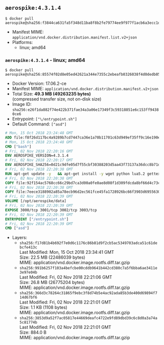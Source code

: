 ## `aerospike:4.3.1.4`

```console
$ docker pull aerospike@sha256:f3844ca631fa5f348d11ba8f8b2fe79774ee9f977f1acb6a3ecc1dbe1099e92f
```

-	Manifest MIME: `application/vnd.docker.distribution.manifest.list.v2+json`
-	Platforms:
	-	linux; amd64

### `aerospike:4.3.1.4` - linux; amd64

```console
$ docker pull aerospike@sha256:85574f02d8e05ed42621a344e7355c2ebeafb0326038f4d0dedb056b99cbf43c
```

-	Docker Version: 17.06.2-ce
-	Manifest MIME: `application/vnd.docker.distribution.manifest.v2+json`
-	Total Size: **49.3 MB (49263235 bytes)**  
	(compressed transfer size, not on-disk size)
-	Image ID: `sha256:e26f1da882f74e422b371fae34a3a06e17349f3c59318851e6c153ff94380ce6`
-	Entrypoint: `["\/entrypoint.sh"]`
-	Default Command: `["asd"]`

```dockerfile
# Mon, 15 Oct 2018 23:24:48 GMT
ADD file:f8f26d117bc4a9289b7cd7447ca36e1a70b11701c63d949ef35ff9c16e190e50 in / 
# Mon, 15 Oct 2018 23:24:48 GMT
CMD ["bash"]
# Fri, 02 Nov 2018 22:20:16 GMT
ENV AEROSPIKE_VERSION=4.3.1.4
# Fri, 02 Nov 2018 22:20:17 GMT
ENV AEROSPIKE_SHA256=0d21c9dfe05d7f55cbf30388203d5aa43f73137a36dcc8b71df77f0e9699a539
# Fri, 02 Nov 2018 22:20:38 GMT
RUN apt-get update -y   && apt-get install -y wget python lua5.2 gettext-base   && wget "https://www.aerospike.com/artifacts/aerospike-server-community/${AEROSPIKE_VERSION}/aerospike-server-community-${AEROSPIKE_VERSION}-debian9.tgz" -O aerospike-server.tgz   && echo "$AEROSPIKE_SHA256 *aerospike-server.tgz" | sha256sum -c -   && mkdir aerospike   && tar xzf aerospike-server.tgz --strip-components=1 -C aerospike   && dpkg -i aerospike/aerospike-server-*.deb   && dpkg -i aerospike/aerospike-tools-*.deb   && mkdir -p /var/log/aerospike/   && mkdir -p /var/run/aerospike/   && rm -rf aerospike-server.tgz aerospike /var/lib/apt/lists/*   && rm -rf /opt/aerospike/lib/java   && dpkg -r wget ca-certificates openssl xz-utils  && dpkg --purge wget ca-certificates openssl xz-utils  && apt-get purge -y   && apt autoremove -y
# Fri, 02 Nov 2018 22:20:38 GMT
COPY file:92f154ac5768cc66c29bd7ca3d00a0fe0ae8d08f1d309fdcda8bf66d4c73cadd in /etc/aerospike/aerospike.template.conf 
# Fri, 02 Nov 2018 22:20:38 GMT
COPY file:7eece3188902a85a78ecb96d2ec561fce45fa1728926bc66f3903d6955630907 in /entrypoint.sh 
# Fri, 02 Nov 2018 22:20:39 GMT
VOLUME [/opt/aerospike/data]
# Fri, 02 Nov 2018 22:20:39 GMT
EXPOSE 3000/tcp 3001/tcp 3002/tcp 3003/tcp
# Fri, 02 Nov 2018 22:20:39 GMT
ENTRYPOINT ["/entrypoint.sh"]
# Fri, 02 Nov 2018 22:20:39 GMT
CMD ["asd"]
```

-	Layers:
	-	`sha256:f17d81b4b692f7e0d6c1176c86b81d9f2cb5ac5349703adca51c61debcfe413c`  
		Last Modified: Mon, 15 Oct 2018 23:34:41 GMT  
		Size: 22.5 MB (22486039 bytes)  
		MIME: application/vnd.docker.image.rootfs.diff.tar.gzip
	-	`sha256:991b6257f103a4befcbe00cddb9641b442cd380c7a5f6bba6ae3411e3e97e04b`  
		Last Modified: Fri, 02 Nov 2018 22:21:06 GMT  
		Size: 26.8 MB (26775204 bytes)  
		MIME: application/vnd.docker.image.rootfs.diff.tar.gzip
	-	`sha256:366d3c78264c31865f9ebc3f8d74b5e4ac92ada85b3de400d69894f714d67bf6`  
		Last Modified: Fri, 02 Nov 2018 22:21:01 GMT  
		Size: 1.1 KB (1108 bytes)  
		MIME: application/vnd.docker.image.rootfs.diff.tar.gzip
	-	`sha256:3853d9a52f7ac05817e44669deafc4722e9fd89dbd39c6c8d0a3a74a5c81774b`  
		Last Modified: Fri, 02 Nov 2018 22:21:01 GMT  
		Size: 884.0 B  
		MIME: application/vnd.docker.image.rootfs.diff.tar.gzip

